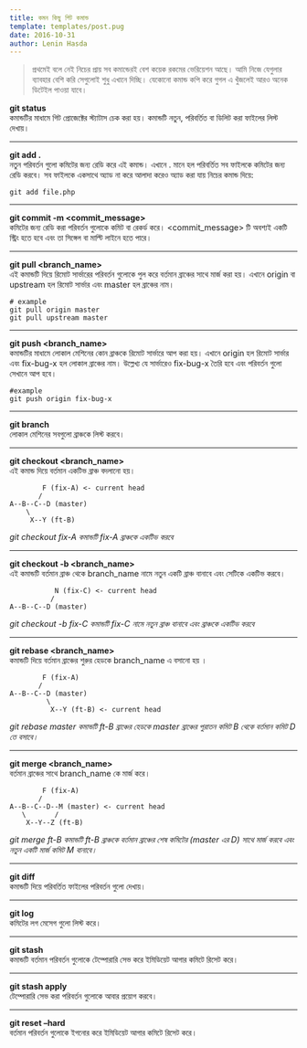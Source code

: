 ```yaml
---
title: কমন কিছু গিট কমান্ড
template: templates/post.pug
date: 2016-10-31
author: Lenin Hasda
---
```


> প্রথমেই বলে নেই নিচের প্রায় সব কমান্ডেরই বেশ কয়েক রকমের ভেরিয়েশন আছে। আমি নিজে যেগুলার ব্যাবহার বেশি করি সেগুলোই শুধু এখানে দিচ্ছি। যেকোনো কমান্ড কপি করে গুগল এ খুঁজলেই আরও অনেক ডিটেইল পাওয়া যাবে।

**git status**    
কমান্ডটির মাধামে গিট প্রোজেক্টের স্ট্যাটাস চেক করা হয়। কমান্ডটি নতুন, পরিবর্তিত বা ডিলিট করা ফাইলের লিস্ট দেখায়।


------


**git add .**     
নতুন পরিবর্তন গুলো কমিটের জন্য রেডি করে এই কমান্ড। এখানে . মানে হল পরিবর্তিত সব ফাইলকে কমিটের জন্য রেডি করবে। সব ফাইলকে একসাথে অ্যাড না করে আলাদা করেও অ্যাড করা যায় নিচের কমান্ড দিয়ে:

```
git add file.php
```


------


**git commit -m <commit_message>**      
কমিটের জন্য রেডি করা পরিবর্তন গুলোকে কমিট বা রেকর্ড করে। <commit_message> টি অবশ্যই একটি স্ট্রিং হতে হবে এবং তা সিঙ্গেল বা মাল্টি লাইনে হতে পারে।


------


**git pull <remote> <branch_name>**    
এই কমান্ডটি দিয়ে রিমোট সার্ভারের পরিবর্তন গুলোকে পুল করে বর্তমান ব্রাঞ্চের সাথে মার্জ করা হয়। এখানে origin  বা upstream হল রিমোট সার্ভার এবং master হল ব্রাঞ্চের নাম।

```
# example
git pull origin master
git pull upstream master
```


------


**git push <remote> <branch_name>**    
কমান্ডটির মাধামে লোকাল মেশিনের কোন ব্রাঞ্চকে রিমোট সার্ভারে আপ করা হয়। এখানে origin হল রিমোট সার্ভার এবং fix-bug-x হল লোকাল ব্রাঞ্চের নাম। উল্লেখ্য যে সার্ভারেও fix-bug-x তৈরি হবে এবং পরিবর্তন গুলো সেখানে আপ হবে।

```
#example
git push origin fix-bug-x
```


------


**git branch**      
লোকাল মেশিনের সবগুলো ব্রাঞ্চকে লিস্ট করবে।


------


**git checkout <branch_name>**    
এই কমান্ড দিয়ে বর্তমান একটিভ ব্রাঞ্চ বদলানো হয়।

```
        F (fix-A) <- current head
       /
A--B--C--D (master)
    \
     X--Y (ft-B)
```

*git checkout fix-A কমান্ডটি fix-A ব্রাঞ্চকে একটিভ করবে*


------


**git checkout -b <branch_name>**    
এই কমান্ডটি বর্তমান ব্রাঞ্চ থেকে branch_name নামে নতুন একটি ব্রাঞ্চ বানাবে এবং সেটিকে একটিভ করবে।

```
           N (fix-C) <- current head
          /
A--B--C--D (master)
```

*git checkout -b fix-C কমান্ডটি fix-C নামে নতুন ব্রাঞ্চ বানাবে এবং ব্রাঞ্চকে একটিভ করবে*


------


**git rebase <branch_name>**      
কমান্ডটি দিয়ে বর্তমান ব্রাঞ্চের শুরুর হেডকে branch_name এ বসানো হয় ।

```
        F (fix-A)
       /
A--B--C--D (master)
         \
          X--Y (ft-B) <- current head
```

*git rebase master কমান্ডটি ft-B ব্রাঞ্চের হেডকে master ব্রাঞ্চের পুরাতন কমিট B থেকে বর্তমান কমিট D তে বসাবে।*


------


**git merge <branch_name>**    
বর্তমান ব্রাঞ্চের সাথে branch_name কে মার্জ করে।

```
        F (fix-A) 
       /
A--B--C--D--M (master) <- current head
   \       /
    X--Y--Z (ft-B)
```

*git merge ft-B কমান্ডটি ft-B ব্রাঞ্চকে বর্তমান ব্রাঞ্চের শেষ কমিটের (master এর D) সাথে মার্জ করবে এবং নতুন একটি মার্জ কমিট M বানাবে।*


------


**git diff**    
কমান্ডটি দিয়ে পরিবর্তিত ফাইলের পরিবর্তন গুলো দেখায়।


------


**git log**      
কমিটের লগ মেসেগ গুলো লিস্ট করে।


------


**git stash**      
কমান্ডটি বর্তমান পরিবর্তন গুলোকে টেম্পোরারি সেভ করে ইমিডিয়েট আগার কমিটে রিসেট করে।


------


**git stash apply**      
টেম্পোরারি সেভ করা পরিবর্তন গুলোকে আবার প্রয়োগ করবে।


------


**git reset –hard**      
বর্তমান পরিবর্তন গুলোকে ইগনোর করে ইমিডিয়েট আগার কমিটে রিসেট করে।

